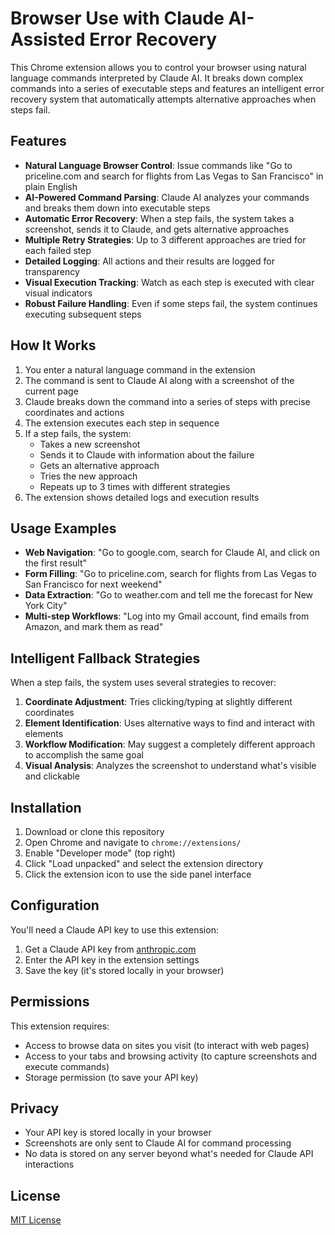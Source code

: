 # Browser Use with Claude AI-Assisted Error Recovery

This Chrome extension allows you to control your browser using natural language commands interpreted by Claude AI. It breaks down complex commands into a series of executable steps and features an intelligent error recovery system that automatically attempts alternative approaches when steps fail.

## Features

- **Natural Language Browser Control**: Issue commands like "Go to priceline.com and search for flights from Las Vegas to San Francisco" in plain English
- **AI-Powered Command Parsing**: Claude AI analyzes your commands and breaks them down into executable steps
- **Automatic Error Recovery**: When a step fails, the system takes a screenshot, sends it to Claude, and gets alternative approaches
- **Multiple Retry Strategies**: Up to 3 different approaches are tried for each failed step
- **Detailed Logging**: All actions and their results are logged for transparency
- **Visual Execution Tracking**: Watch as each step is executed with clear visual indicators
- **Robust Failure Handling**: Even if some steps fail, the system continues executing subsequent steps

## How It Works

1. You enter a natural language command in the extension
2. The command is sent to Claude AI along with a screenshot of the current page
3. Claude breaks down the command into a series of steps with precise coordinates and actions
4. The extension executes each step in sequence
5. If a step fails, the system:
   - Takes a new screenshot
   - Sends it to Claude with information about the failure
   - Gets an alternative approach
   - Tries the new approach
   - Repeats up to 3 times with different strategies
6. The extension shows detailed logs and execution results

## Usage Examples

- **Web Navigation**: "Go to google.com, search for Claude AI, and click on the first result"
- **Form Filling**: "Go to priceline.com, search for flights from Las Vegas to San Francisco for next weekend"
- **Data Extraction**: "Go to weather.com and tell me the forecast for New York City"
- **Multi-step Workflows**: "Log into my Gmail account, find emails from Amazon, and mark them as read"

## Intelligent Fallback Strategies

When a step fails, the system uses several strategies to recover:

1. **Coordinate Adjustment**: Tries clicking/typing at slightly different coordinates
2. **Element Identification**: Uses alternative ways to find and interact with elements
3. **Workflow Modification**: May suggest a completely different approach to accomplish the same goal
4. **Visual Analysis**: Analyzes the screenshot to understand what's visible and clickable

## Installation

1. Download or clone this repository
2. Open Chrome and navigate to `chrome://extensions/`
3. Enable "Developer mode" (top right)
4. Click "Load unpacked" and select the extension directory
5. Click the extension icon to use the side panel interface

## Configuration

You'll need a Claude API key to use this extension:

1. Get a Claude API key from [anthropic.com](https://anthropic.com)
2. Enter the API key in the extension settings
3. Save the key (it's stored locally in your browser)

## Permissions

This extension requires:

- Access to browse data on sites you visit (to interact with web pages)
- Access to your tabs and browsing activity (to capture screenshots and execute commands)
- Storage permission (to save your API key)

## Privacy

- Your API key is stored locally in your browser
- Screenshots are only sent to Claude AI for command processing
- No data is stored on any server beyond what's needed for Claude API interactions

## License

[MIT License](LICENSE)
